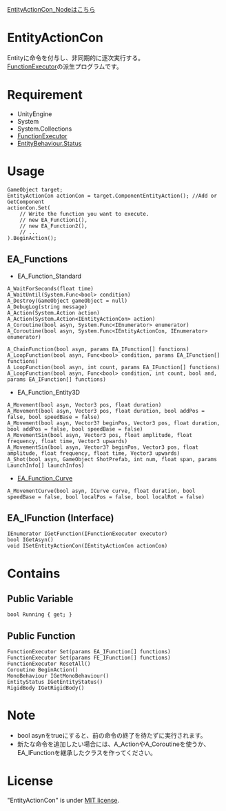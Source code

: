 [EntityActionCon_Nodeはこちら](/README_node.md)

# EntityActionCon

Entityに命令を付与し、非同期的に逐次実行する。\
[FunctionExecutor](https://github.com/kuritaro1122/FunctionExecutor)の派生プログラムです。

<!--# DEMO

-->


# Requirement

* UnityEngine
* System
* System.Collections
* [FunctionExecutor](https://github.com/kuritaro1122/FunctionExecutor)
* [EntityBehaviour.Status](https://github.com/kuritaro1122/EntityStatus)

# Usage

```
GameObject target;
EntityActionCon actionCon = target.ComponentEntityAction(); //Add or GetComponent
actionCon.Set(
    // Write the function you want to execute.
    // new EA_Function1(),
    // new EA_Function2(),
    // ...
).BeginAction();
```

## EA_Functions
* EA_Function_Standard
```
A_WaitForSeconds(float time)
A_WaitUntil(System.Func<bool> condition)
A_Destroy(GameObject gameObject = null)
A_DebugLog(string message)
A_Action(System.Action action)
A_Action(System.Action<IEntityActionCon> action)
A_Coroutine(bool asyn, System.Func<IEnumerator> enumerator)
A_Coroutine(bool asyn, System.Func<IEntityActionCon, IEnumerator> enumerator)

A_ChainFunction(bool asyn, params EA_IFunction[] functions)
A_LoopFunction(bool asyn, Func<bool> condition, params EA_IFunction[] functions)
A_LoopFunction(bool asyn, int count, params EA_IFunction[] functions)
A_LoopFunction(bool asyn, Func<bool> condition, int count, bool and, params EA_IFunction[] functions)
```
* EA_Function_Entity3D
```
A_Movement(bool asyn, Vector3 pos, float duration)
A_Movement(bool asyn, Vector3 pos, float duration, bool addPos = false, bool speedBase = false)
A_Movement(bool asyn, Vector3? beginPos, Vector3 pos, float duration, bool addPos = false, bool speedBase = false)
A_MovementSin(bool asyn, Vector3 pos, float amplitude, float frequency, float time, Vector3 upwards)
A_MovementSin(bool asyn, Vector3? beginPos, Vector3 pos, float amplitude, float frequency, float time, Vector3 upwards)
A_Shot(bool asyn, GameObject ShotPrefab, int num, float span, params LaunchInfo[] launchInfos)
```
* [EA_Function_Curve](https://github.com/kuritaro1122/EA_Functions_Curve/)
```
A_MovementCurve(bool asyn, ICurve curve, float duration, bool speedBase = false, bool localPos = false, bool localRot = false)
```

## EA_IFunction (Interface)
```
IEnumerator IGetFunction(IFunctionExecutor executor)
bool IGetAsyn()
void ISetEntityActionCon(IEntityActionCon actionCon)
```

# Contains

<!--## Inspector

-->

## Public Variable
```
bool Running { get; }
```
## Public Function
```
FunctionExecutor Set(params EA_IFunction[] functions)
FunctionExecutor Set(params FE_IFunction[] functions)
FunctionExecutor ResetAll()
Coroutine BeginAction()
MonoBehaviour IGetMonoBehaviour()
EntityStatus IGetEntityStatus()
RigidBody IGetRigidBody()
```

# Note

* bool asynをtrueにすると、前の命令の終了を待たずに実行されます。
* 新たな命令を追加したい場合には、A_ActionやA_Coroutineを使うか、EA_IFunctionを継承したクラスを作ってください。

# License

"EntityActionCon" is under [MIT license](https://en.wikipedia.org/wiki/MIT_License).

